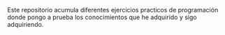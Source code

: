 Este repositorio acumula diferentes ejercicios practicos de programación donde pongo a prueba los conocimientos que he adquirido y sigo adquiriendo.
